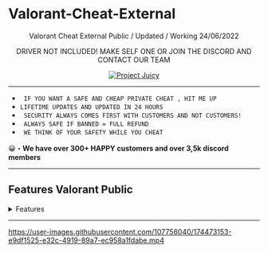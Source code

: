 # Valorant-Cheat-External
<p align="center"</h2>
Valorant Cheat External Public / Updated / Working 24/06/2022

<p align="center"</h2>
DRIVER NOT INCLUDED! MAKE SELF ONE OR JOIN THE DISCORD AND CONTACT OUR TEAM
          </a>
</p>


  <p align="center">
    <a href="https://discord.gg/ABWkSpSkca">
        <img title="Project Juicy" alt="Project Juicy" src="https://discordapp.com/api/guilds/987302789308882964/widget.png?style=banner3"/>
          </a>
</p>

***
      
* ` IF YOU WANT A SAFE AND CHEAP PRIVATE CHEAT , HIT ME UP`
* ` LIFETIME UPDATES AND UPDATED IN 24 HOURS `
* ` SECURITY ALWAYS COMES FIRST WITH CUSTOMERS AND NOT CUSTOMERS!`
* ` ALWAYS SAFE IF BANNED = FULL REFUND`
* ` WE THINK OF YOUR SAFETY WHILE YOU CHEAT`
      
😀・**We have over 300+ **HAPPY** customers and over 3,5k discord members**
   
***
     
## Features Valorant Public
<details>
<summary>Features</summary>
  
* AIMBOT
  
* ESP
    </details>
***
https://user-images.githubusercontent.com/107756040/174473153-e9df1525-e32c-4919-89a7-ec958a1fdabe.mp4


  
 
 

 
